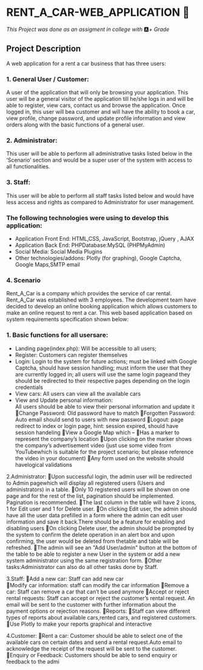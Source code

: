 # RENT_A_CAR-WEB_APPLICATION :blue_car:

*This Project was done as an assigment in college with* :a:*+ Grade*

## Project Description  

A web application for a rent a car business that has three users:
### 1. General User / Customer:
A user of the application that will only be browsing your application. This user will be a general visitor of the application till he/she logs in and will be able to register, view cars, contact us and browse the application. Once logged in, this user will bea customer and will have the ability to book a car, view profile, change password, and update profile information and view orders along with the basic functions of a general user.
### 2. Administrator:
This user will be able to perform all administrative tasks listed below in the ‘Scenario’ section and would be a super user of the system with access to all functionalities.
### 3. Staff:
This user will be able to perform all staff tasks listed below and would have less access and rights as compared to Administrator for user management.

### The following technologies were using to develop this application:
- Application Front End:
HTML,CSS, JavaScript, Bootstrap, jQuery , AJAX
- Application Back End:
PHPDatabase:MySQL (PHPMyAdmin)
- Social Media:
Social Media Plugins
- Other technologies/addons:
Plotly (for graphing), Google Captcha, Google Maps,SMTP email
### 4. Scenario
Rent_A_Car is a company which provides the service of car rental. Rent_A_Car was established with 3 employees. The development team have decided to develop an online booking application which allows customers to make an online request to rent a car. This web based application based on system requirements specification shown below:

### 1. Basic functions for all usersare:
- Landing page(index.php):
Will be accessible to all users;
- Register:
Customers can register themselves
- Login:
Login  to  the  system  for  future  actions;  must  be  linked  with  Google  Captcha, should have session handling; must inform the user that they are currently logged in; all users will use the same login pageand they should be redirected to their respective pages depending on the login credentials
- View cars:
All users can view all the available cars  
- View  and  Update  personal  information:  
All  users  should  be  able  to  view  their personal information and update it Change Password: Old password have to match
Forgotten Password: Auto email should send to users with new password
Logout: page redirect to index or login page, hint: session expired, should have session handeling
View a Google Map which –
Has a marker to represent the company’s location
Upon  clicking on the marker shows the company’s advertisement video (just use some video from YouTubewhich is suitable for the project scenario; but please reference the video in your document)
Any form used on the website should havelogical validations

2.Administrator:
Upon  successful  login,  the  admin  user  will  be  redirected  to Admin  pagewhich  will display all registered users (Users and administrators) in a table.
Only  10  registered  users  will  be  shown  on  one  page  and  for  the  rest  of  the  list, pagination should be implemented. Pagination is recommended.
The last column in the table will have 2 icons, 1 for Edit user and 1 for Delete user.
On clicking Edit user, the admin should have all the user data prefilled in a form where the  admin  can  edit  user  information  and  save  it  back.There  should  be  a  feature  for enabling and disabling users
On clicking Delete user, the admin should be prompted by the system to confirm the delete operation in an alert box and upon confirming, the user would be deleted from thetable and table will be refreshed.
The admin will see an "Add User/admin" button at the bottom of the table to be able to register a new User in the system or add a new system administrator using the same registration form.
Other tasks:Administrator can also do all other tasks done by Staff.

3.Staff:
Add a new car: Staff can add new car  
Modify car information: staff can modify the car information
Remove a car: Staff can remove a car that can’t be used anymore
Accept  or  reject  rental  requests:  Staff  can  accept  or  reject  the  customer’s  rental request.  An  email  will  be  sent  to  the  customer  with  further  information  about  the payment options or rejection reasons.
Reports:
Staff can view different types of reports about available cars,rented cars, and registered customers.
Use Plotly to make your reports graphical and interactive

4.Customer:
Rent a car: Customer should be able to select one of the available cars on certain dates and send a rental request.Auto email to acknowledge the receipt of the request will be sent to the customer.
Enquiry or Feedback: Customers should be able to send enquiry or feedback to the admi

